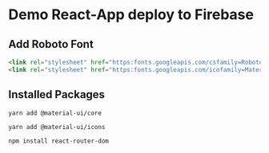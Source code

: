 # Demo React-App deploy to Firebase

## Add Roboto Font

```html
<link rel="stylesheet" href="https:fonts.googleapis.com/csfamily=Roboto:300,400,500,70display=swap" />
<link rel="stylesheet" href="https:fonts.googleapis.com/icofamily=Material+Icons" />
```

## Installed Packages

```yarn add @material-ui/core```<br/>

```yarn add @material-ui/icons```<br/>

```npm install react-router-dom```<br/>
